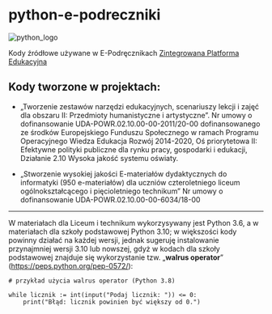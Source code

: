 # python-e-podreczniki

![python_logo](https://www.python.org/static/community_logos/python-powered-w-200x80.png)

Kody źródłowe używane w E-Podręcznikach [Zintegrowana Platforma Edukacyjna](https://zpe.gov.pl)


## Kody tworzone w projektach:

- „Tworzenie zestawów narzędzi edukacyjnych, scenariuszy lekcji i zajęć dla obszaru II: Przedmioty humanistyczne i artystyczne”. Nr umowy o dofinansowanie UDA-POWR.02.10.00-00-2011/20-00 dofinansowanego ze środków Europejskiego Funduszu Społecznego w ramach Programu Operacyjnego Wiedza Edukacja Rozwój 2014-2020, Oś priorytetowa II: Efektywne polityki publiczne dla rynku pracy, gospodarki i edukacji, Działanie 2.10 Wysoka jakość systemu oświaty.

- ​„Stworzenie wysokiej jakości E-materiałów dydaktycznych do informatyki (950 e-materiałów) dla uczniów czteroletniego liceum ogólnokształcącego i pięcioletniego technikum” Nr umowy o dofinansowanie UDA-POWR.02.10.00-00-6034/18-00

----

W materiałach dla Liceum i technikum wykorzysywany jest Python 3.6, a w materiałach dla szkoły podstawowej Python 3.10; w większości kody powinny działać na każdej wersji, jednak sugeruję instalowanie przynajmniej wersji 3.10 lub nowszej, gdyż w kodach dla szkoły podstawowej znajduje się wykorzystanie tzw. „**walrus operator**” (https://peps.python.org/pep-0572/):

```
# przykład użycia walrus operator (Python 3.8)

while licznik := int(input("Podaj licznik: ")) <= 0:
    print("Błąd: licznik powinien być większy od 0.")
```
